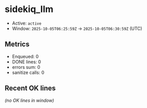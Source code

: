 # sidekiq_llm

- Active: `active`
- Window: `2025-10-05T06:25:59Z` → `2025-10-05T06:30:59Z` (UTC)

## Metrics
- Enqueued: 0
- DONE lines: 0
- errors sum: 0
- sanitize calls: 0

## Recent OK lines
_(no OK lines in window)_
